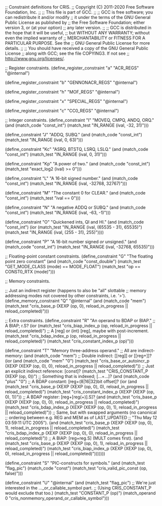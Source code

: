 ;; Constraint definitions for CRIS.
;; Copyright (C) 2011-2020 Free Software Foundation, Inc.
;;
;; This file is part of GCC.
;;
;; GCC is free software; you can redistribute it and/or modify
;; it under the terms of the GNU General Public License as published by
;; the Free Software Foundation; either version 3, or (at your option)
;; any later version.
;;
;; GCC is distributed in the hope that it will be useful,
;; but WITHOUT ANY WARRANTY; without even the implied warranty of
;; MERCHANTABILITY or FITNESS FOR A PARTICULAR PURPOSE.  See the
;; GNU General Public License for more details.
;;
;; You should have received a copy of the GNU General Public License
;; along with GCC; see the file COPYING3.  If not see
;; <http://www.gnu.org/licenses/>.

;; Register constraints.
(define_register_constraint "a" "ACR_REGS"
  "@internal")

(define_register_constraint "b" "GENNONACR_REGS"
  "@internal")

(define_register_constraint "h" "MOF_REGS"
  "@internal")

(define_register_constraint "x" "SPECIAL_REGS"
  "@internal")

(define_register_constraint "c" "CC0_REGS"
  "@internal")

;; Integer constraints.
(define_constraint "I"
  "MOVEQ, CMPQ, ANDQ, ORQ."
  (and (match_code "const_int")
       (match_test "IN_RANGE (ival, -32, 31)")))

(define_constraint "J"
  "ADDQ, SUBQ."
  (and (match_code "const_int")
       (match_test "IN_RANGE (ival, 0, 63)")))

(define_constraint "Kc"
  "ASRQ, BTSTQ, LSRQ, LSLQ."
  (and (match_code "const_int")
       (match_test "IN_RANGE (ival, 0, 31)")))

(define_constraint "Kp"
  "A power of two."
  (and (match_code "const_int")
       (match_test "exact_log2 (ival) >= 0")))

(define_constraint "L"
  "A 16-bit signed number."
  (and (match_code "const_int")
       (match_test "IN_RANGE (ival, -32768, 32767)")))

(define_constraint "M"
  "The constant 0 for CLEAR."
  (and (match_code "const_int")
       (match_test "ival == 0")))

(define_constraint "N"
  "A negative ADDQ or SUBQ."
  (and (match_code "const_int")
       (match_test "IN_RANGE (ival, -63, -1)")))

(define_constraint "O"
  "Quickened ints, QI and HI."
  (and (match_code "const_int")
       (ior (match_test "IN_RANGE (ival, (65535 - 31), 65535)")
	    (match_test "IN_RANGE (ival, (255 - 31), 255)"))))

(define_constraint "P"
  "A 16-bit number signed *or* unsigned."
  (and (match_code "const_int")
       (match_test "IN_RANGE (ival, -32768, 65535)")))

;; Floating-point constant constraints.
(define_constraint "G"
  "The floating point zero constant"
  (and (match_code "const_double")
       (match_test "GET_MODE_CLASS (mode) == MODE_FLOAT")
       (match_test "op == CONST0_RTX (mode)")))

;; Memory constraints.

;; Just an indirect register (happens to also be "all" slottable
;; memory addressing modes not covered by other constraints, i.e. '>').
(define_memory_constraint "Q"
  "@internal"
  (and (match_code "mem")
       (match_test "cris_base_p (XEXP (op, 0), reload_in_progress
					       || reload_completed)")))

;; Extra constraints.
(define_constraint "R"
  "An operand to BDAP or BIAP."
       ;; A BIAP; r.S?
  (ior (match_test "cris_biap_index_p (op, reload_in_progress
					   || reload_completed)")
       ;; A [reg] or (int) [reg], maybe with post-increment.
       (match_test "cris_bdap_index_p (op, reload_in_progress
					   || reload_completed)")
       (match_test "cris_constant_index_p (op)")))

(define_constraint "T"
  "Memory three-address operand."
  ;; All are indirect-memory:
  (and (match_code "mem")
	    ;; Double indirect: [[reg]] or [[reg+]]?
       (ior (and (match_code "mem" "0")
		 (match_test "cris_base_or_autoincr_p (XEXP (XEXP (op, 0), 0),
						       reload_in_progress
						       || reload_completed)"))
	    ;; Just an explicit indirect reference: [const]?
	    (match_test "CRIS_CONSTANT_P (XEXP (op, 0))")
	    ;; Something that is indexed; [...+...]?
	    (and (match_code "plus" "0")
		      ;; A BDAP constant: [reg+(8|16|32)bit offset]?
		 (ior (and (match_test "cris_base_p (XEXP (XEXP (op, 0), 0),
						     reload_in_progress
						     || reload_completed)")
			   (match_test "cris_constant_index_p (XEXP (XEXP (op, 0), 1))"))
		      ;; A BDAP register: [reg+[reg(+)].S]?
		      (and (match_test "cris_base_p (XEXP (XEXP (op, 0), 0),
						     reload_in_progress
						     || reload_completed)")
			   (match_test "cris_bdap_index_p (XEXP (XEXP (op, 0), 1),
							   reload_in_progress
							   || reload_completed)"))
		      ;; Same, but with swapped arguments (no canonical
		      ;; ordering between e.g. REG and MEM as of LAST_UPDATED
		      ;; "Thu May 12 03:59:11 UTC 2005").
		      (and (match_test "cris_base_p (XEXP (XEXP (op, 0), 1),
						     reload_in_progress
						     || reload_completed)")
			   (match_test "cris_bdap_index_p (XEXP (XEXP (op, 0), 0),
							   reload_in_progress
							   || reload_completed)"))
		      ;; A BIAP: [reg+reg.S] (MULT comes first).
		      (and (match_test "cris_base_p (XEXP (XEXP (op, 0), 1),
						     reload_in_progress
						     || reload_completed)")
			   (match_test "cris_biap_index_p (XEXP (XEXP (op, 0), 0),
							   reload_in_progress
							   || reload_completed)")))))))

(define_constraint "S"
  "PIC-constructs for symbols."
  (and (match_test "flag_pic")
       (match_code "const")
       (match_test "cris_valid_pic_const (op, false)")))

(define_constraint "U"
  "@internal"
  (and (match_test "flag_pic")
       ;; We're just interested in the ..._or_callable_symbol part.
       ;; (Using CRIS_CONSTANT_P would exclude that too.)
       (match_test "CONSTANT_P (op)")
       (match_operand 0 "cris_nonmemory_operand_or_callable_symbol")))


